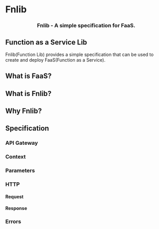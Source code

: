 # Fnlib

<h3 align="center">Fnlib - A simple specification for FaaS.</h3>

## Function as a Service Lib

Fnlib(Function Lib) provides a simple specification that can be used to create and deploy FaaS(Function as a Service).

## What is FaaS?

## What is Fnlib?

## Why Fnlib?

## Specification

### API Gateway

### Context

### Parameters

### HTTP

#### Request

#### Response

### Errors


